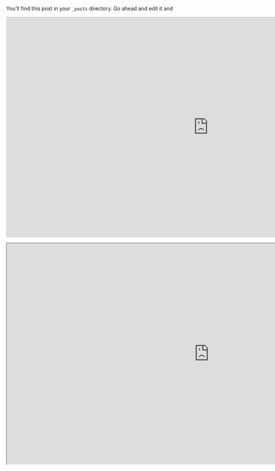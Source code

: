<!-- ---
layout: post
title:  "Welcome to Jekyll!"
date:   2023-03-21 12:07:31 +0100
categories: jekyll update
--- -->
You’ll find this post in your `_posts` directory. Go ahead and edit it and 
<!-- ![alt text](https://raw.githubusercontent.com/ToreVang/ToreVang.github.io/main/assets/images/Polarplot.png) -->

<!-- <embed 
       type="text/html" 
       src="./custom_filename.html"
       width="1300"
       height="800"
       >
</embed> -->
<!-- <embed
       type="text/html" 
       src="https://raw.githubusercontent.com/ToreVang/ToreVang.github.io/main/assets/images/periodic.html"
       width="1100"
       height="600"
       >
</embed> -->
<embed
       type="text/html" 
       X-Frame-Options: SAMEORIGIN
       src="https://raw.githubusercontent.com/ToreVang/ToreVang.github.io/main/public/periodic.html"
       width="1100"
       height="600"
       >
</embed>

<iframe src="https://raw.githubusercontent.com/ToreVang/ToreVang.github.io/main/public/periodic.html" width="1100" height="600" X-Frame-Options: SAMEORIGIN></iframe>

